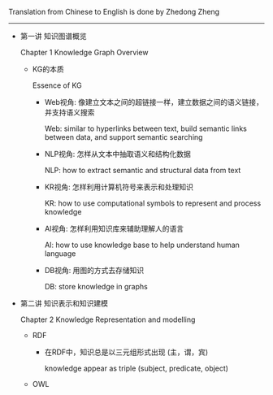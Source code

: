 Translation from Chinese to English is done by Zhedong Zheng

---

* 第一讲 知识图谱概览

  Chapter 1 Knowledge Graph Overview

    * KG的本质
    
      Essence of KG

        * Web视角: 像建立文本之间的超链接一样，建立数据之间的语义链接，并支持语义搜索

          Web: similar to hyperlinks between text, build semantic links between data, and support semantic searching

        * NLP视角: 怎样从文本中抽取语义和结构化数据

          NLP: how to extract semantic and structural data from text

        * KR视角: 怎样利用计算机符号来表示和处理知识

          KR: how to use computational symbols to represent and process knowledge

        * AI视角: 怎样利用知识库来辅助理解人的语言

          AI: how to use knowledge base to help understand human language

        * DB视角: 用图的方式去存储知识

          DB: store knowledge in graphs
          
* 第二讲 知识表示和知识建模

  Chapter 2 Knowledge Representation and modelling
  
    * RDF
  
        * 在RDF中，知识总是以三元组形式出现 (主，谓，宾)

          knowledge appear as triple (subject, predicate, object)
 
    * OWL
